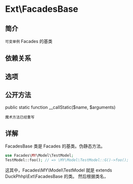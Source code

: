# Ext\FacadesBase

## 简介
`可变单例` Facades 的基类
## 依赖关系


## 选项

## 公开方法
public static function __callStatic($name, $arguments)
    
    魔术方法已经重写

## 详解


FacadesBase 类是 Facades 的基类。伪静态方法。

    
```php
use Facades\MY\Model\TestModel;
TestModel::foo(); // => \MY\Model\TestModel::G()->foo();
```
这其中，Facades\MY\Model\TestModel 就是 extends DuckPhhp\Ext\FacadesBase 的类。
然后根据类名，